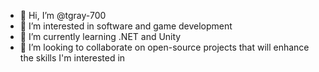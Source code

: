 - 👋 Hi, I’m @tgray-700
- 👀 I’m interested in software and game development
- 🌱 I’m currently learning .NET and Unity
- 💞️ I’m looking to collaborate on open-source projects that will enhance the skills I'm interested in

<!---
tgray-700/tgray-700 is a ✨ special ✨ repository because its `README.md` (this file) appears on your GitHub profile.
You can click the Preview link to take a look at your changes.
--->
